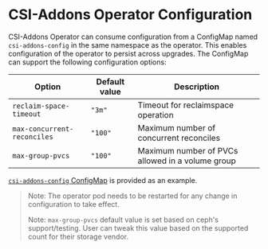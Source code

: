# CSI-Addons Operator Configuration

CSI-Addons Operator can consume configuration from a ConfigMap named `csi-addons-config`
in the same namespace as the operator. This enables configuration of the operator to persist across
upgrades. The ConfigMap can support the following configuration options:

| Option                      | Default value | Description                                      |
| --------------------------- | ------------- | ------------------------------------------------ |
| `reclaim-space-timeout`     | `"3m"`        | Timeout for reclaimspace operation               |
| `max-concurrent-reconciles` | `"100"`       | Maximum number of concurrent reconciles          |
| `max-group-pvcs`            | `"100"`       | Maximum number of PVCs allowed in a volume group |

[`csi-addons-config` ConfigMap](../deploy/controller/csi-addons-config.yaml) is provided as an example.

> Note: The operator pod needs to be restarted for any change in configuration to take effect.
>
> Note: `max-group-pvcs` default value is set based on ceph's support/testing. User can tweak this value based on the supported count for their storage vendor.
